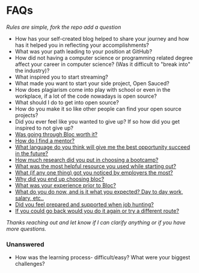 # FAQs
_Rules are simple, fork the repo add a question_


- How has your self-created blog helped to share your journey and how has it helped you in reflecting your accomplishments?
- What was your path leading to your position at GitHub?
- How did not having a computer science or programming related degree affect your career in computer science? (Was it difficult to "break into" the industry)?
- What inspired you to start streaming?
- What made you want to start your side project, Open Sauced?
- How does plagiarism come into play with school or even in the workplace, if a lot of the code nowadays is open source?
- What should I do to get into open source?
- How do you make it so like other people can find your open source projects?
- Did you ever feel like you wanted to give up? If so how did you get inspired to not give up?
- [Was going through Bloc worth it?](https://github.com/brianllamar/ama/blob/master/was-bloc-worth-it.md)
- [How do I find a mentor?](https://github.com/brianllamar/ama/blob/master/how-to-find-a-mentor.md)
- [What language do you think will give me the best opportunity succeed in the future?](https://github.com/brianllamar/ama/blob/master/best-language-to-succeed-in-the-future.md)
- [How much research did you put in choosing a bootcamp?](https://github.com/bdougie/ama/blob/master/why-bloc.md)
- [What was the most helpful resource you used while starting out?](https://github.com/bdougie/ama/blob/master/what-was-the-most-helpful-resource-when-starting-out.md)
- [What (if any one thing) got you noticed by employers the most?](https://github.com/brianllamar/ama/blob/master/what-is-the-one-thing-that-got-you-noticed.md)
- [Why did you end up choosing bloc?](https://github.com/bdougie/ama/blob/master/why-bloc.md)
- [What was your experience prior to Bloc?](https://github.com/bdougie/ama/blob/master/what-was-your-experience-prior.md)
- [What do you do now, and is it what you expected? Day to day work, salary, etc..](https://github.com/bdougie/ama/blob/master/what-do-you-do-now.md)
- [Did you feel prepared and supported when job hunting?](https://github.com/bdougie/ama/blob/master/did-you-feel-prepared.md)
- [If you could go back would you do it again or try a different route?](https://github.com/bdougie/ama/blob/master/would-you-do-it-again.md)

_Thanks reaching out and let know if I can clarify anything or if you have more questions._

### Unanswered

- How was the learning process- difficult/easy? What were your biggest challenges?

